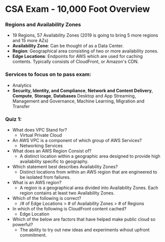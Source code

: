 # CSA Exam - 10,000 Foot Overview

### Regions and Availability Zones
- 19 Regions, 57 Availability Zones (2019 is going to bring 5 more regions and 15 more AZs)
- __Availability Zone__: Can be thought of as a Data Center.
- __Region__: Geographical area consisting of two or more availability zones.
- __Edge Locations__: Endpoints for AWS which are used for caching contents. Typically consists of CloudFront, or Amazon's CDN.

### Services to focus on to pass exam:
  - Analytics
  - __Security, Identity, and Compliance__, __Network and Content Delivery__, __Compute__, __Storage__, __Databases__  Desktop and App Streaming, Management and Governance, Machine Learning, Migration and Transfer

### Quiz 1:
- What does VPC Stand for?
  - Virtual Private Cloud
- An AWS VPC is a component of which group of AWS Services?
  - Networking Services
- What does an AWS Region Consist of?
  - A distinct location within a geographic area designed to provide high availability specific to geography.
- Which statement best describes Availability Zones?
  - Distinct locations from within an AWS region that are engineered to be isolated from failures.
- What is an AWS region?
  - A region is a geographical area divided into Availability Zones. Each region contains at least two Availability Zones.
- Which of the following is correct?
  - /# of Edge Locations > # of Availability Zones > # of Regions
- In which of the following is CloudFront content cached?
  - Edge Location
- Which of the below are factors that have helped make public cloud so powerful?
  - The ability to try out new ideas and experiments wihout upfront commitment.
